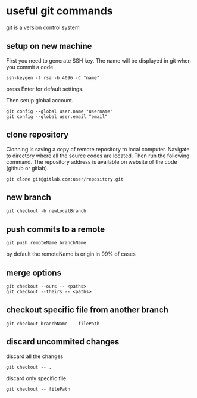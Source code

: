 # useful git commands

git is a version control system

## setup on new machine

First you need to generate SSH key. The name will be displayed in git when you commit a code.

```git
ssh-keygen -t rsa -b 4096 -C "name"
```

press Enter for default settings.

Then setup global account.

```git
git config --global user.name "username"
git config --global user.email "email"
```

## clone repository

Clonning is saving a copy of remote repository to local computer. Navigate to directory where all the source codes are located. Then run the following command. The repository address is available on website of the code (github or gitlab).

```git
git clone git@gitlab.com:user/repository.git
```

## new branch

```git
git checkout -b newLocalBranch
```


## push commits to a remote

```git
git push remoteName branchName
```

by default the remoteName is origin in 99% of cases

## merge options

```git
git checkout --ours -- <paths>
git checkout --theirs -- <paths>
```

## checkout specific file from another branch

```git
git checkout branchName -- filePath
```

## discard uncommited changes

discard all the changes

```git
git checkout -- .
```

discard only specific file

```git
git checkout -- filePath
```
